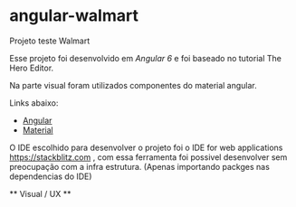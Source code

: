 # angular-walmart
Projeto teste Walmart

Esse projeto foi desenvolvido em *Angular 6* e foi baseado no tutorial The Hero Editor.

Na parte visual foram utilizados componentes do material angular.

Links abaixo:

* [Angular](https://angular.io/tutorial)
* [Material](https://material.angular.io) 

O IDE escolhido para desenvolver o projeto foi o IDE for web applications https://stackblitz.com , com essa ferramenta foi possivel desenvolver sem preocupação com a infra estrutura. (Apenas importando packges nas dependencias do IDE)

** Visual / UX **








